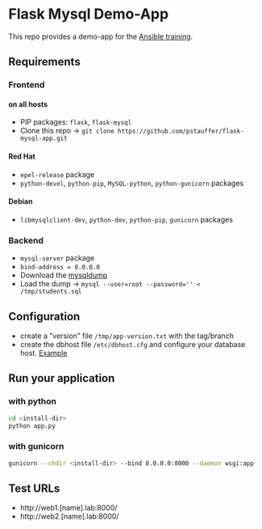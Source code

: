 # Flask Mysql Demo-App

This repo provides a demo-app for the [Ansible training](https://blog.confirm.ch/ansible-training/).


## Requirements

### Frontend

#### on all hosts
* PIP packages: `flask`, `flask-mysql`
* Clone this repo -> `git clone https://github.com/pstauffer/flask-mysql-app.git`

#### Red Hat
* `epel-release` package
* `python-devel`, `python-pip`, `MySQL-python`, `python-gunicorn` packages

#### Debian
* `libmysqlclient-dev`, `python-dev`, `python-pip`, `gunicorn` packages

### Backend
* `mysql-server` package
* `bind-address = 0.0.0.0`
* Download the [mysqldump](https://raw.githubusercontent.com/pstauffer/flask-mysql-app/master/students.sql)
* Load the dump -> `mysql --user=root --password='' < /tmp/students.sql`


## Configuration
* create a "version" file `/tmp/app-version.txt` with the tag/branch
* create the dbhost file `/etc/dbhost.cfg` and configure your database host. [Example](dbhost.cfg)


## Run your application

### with python

```bash
cd <install-dir>
python app.py
```

### with gunicorn

```bash
gunicorn --chdir <install-dir> --bind 0.0.0.0:8000 --daemon wsgi:app
```


## Test URLs
* http://web1.[name].lab:8000/
* http://web2.[name].lab:8000/
